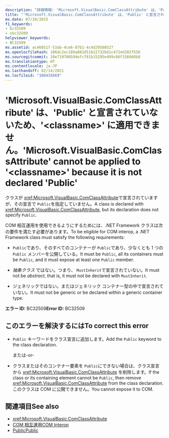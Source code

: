 ```yaml
---
description: "詳細情報: 'Microsoft.VisualBasic.ComClassAttribute' は、'Public' と宣言されていないため、'<classname>' に適用できません"
title: "'Microsoft.VisualBasic.ComClassAttribute' は、'Public' と宣言されていないため、'<classname>' に適用できません。"
ms.date: 07/20/2015
f1_keywords:
- bc32509
- vbc32509
helpviewer_keywords:
- BC32509
ms.assetid: ac46851f-53ab-4ce6-87b1-4c4d29508527
ms.openlocfilehash: 106dc2ec189a081d51622732b61c4724d202f556
ms.sourcegitcommit: 10e719780594efc781b15295e499c66f316068b8
ms.translationtype: HT
ms.contentlocale: ja-JP
ms.lasthandoff: 02/14/2021
ms.locfileid: "100435669"
---
```

# <a name="microsoftvisualbasiccomclassattribute-cannot-be-applied-to-classname-because-it-is-not-declared-public"></a><span data-ttu-id="c5ea9-103">'Microsoft.VisualBasic.ComClassAttribute' は、'Public' と宣言されていないため、'\<classname>' に適用できません。</span><span class="sxs-lookup"><span data-stu-id="c5ea9-103">'Microsoft.VisualBasic.ComClassAttribute' cannot be applied to '\<classname>' because it is not declared 'Public'</span></span>

<span data-ttu-id="c5ea9-104">クラスが <xref:Microsoft.VisualBasic.ComClassAttribute>で宣言されていますが、その宣言で `Public`を指定していません。</span><span class="sxs-lookup"><span data-stu-id="c5ea9-104">A class is declared with <xref:Microsoft.VisualBasic.ComClassAttribute>, but its declaration does not specify `Public`.</span></span>  
  
 <span data-ttu-id="c5ea9-105">COM 相互運用を使用できるようにするためには、.NET Framework クラスは次の要件を満たす必要があります。</span><span class="sxs-lookup"><span data-stu-id="c5ea9-105">To be eligible for COM interop, a .NET Framework class must satisfy the following requirements:</span></span>  
  
- <span data-ttu-id="c5ea9-106">`Public`であり、そのすべてのコンテナーが `Public`であり、少なくとも 1 つの `Public` メンバーを公開している。</span><span class="sxs-lookup"><span data-stu-id="c5ea9-106">It must be `Public`, all its containers must be `Public`, and it must expose at least one `Public` member.</span></span>  
  
- <span data-ttu-id="c5ea9-107">*抽象クラス* ではない。つまり、 `MustInherit`で宣言されていない。</span><span class="sxs-lookup"><span data-stu-id="c5ea9-107">It must not be *abstract*, that is, it must not be declared with `MustInherit`.</span></span>  
  
- <span data-ttu-id="c5ea9-108">ジェネリックではない。またはジェネリック コンテナー型の中で宣言されていない。</span><span class="sxs-lookup"><span data-stu-id="c5ea9-108">It must not be generic or be declared within a generic container type.</span></span>  
  
 <span data-ttu-id="c5ea9-109">**エラー ID:** BC32509</span><span class="sxs-lookup"><span data-stu-id="c5ea9-109">**Error ID:** BC32509</span></span>  
  
## <a name="to-correct-this-error"></a><span data-ttu-id="c5ea9-110">このエラーを解決するには</span><span class="sxs-lookup"><span data-stu-id="c5ea9-110">To correct this error</span></span>  
  
- <span data-ttu-id="c5ea9-111">`Public` キーワードをクラス宣言に追加します。</span><span class="sxs-lookup"><span data-stu-id="c5ea9-111">Add the `Public` keyword to the class declaration.</span></span>  
  
     <span data-ttu-id="c5ea9-112">または</span><span class="sxs-lookup"><span data-stu-id="c5ea9-112">-or-</span></span>  
  
- <span data-ttu-id="c5ea9-113">クラスまたはそのコンテナー要素を `Public`にできない場合は、クラス宣言から <xref:Microsoft.VisualBasic.ComClassAttribute> を削除します。</span><span class="sxs-lookup"><span data-stu-id="c5ea9-113">If the class or its containing element cannot be `Public`, then remove <xref:Microsoft.VisualBasic.ComClassAttribute> from the class declaration.</span></span> <span data-ttu-id="c5ea9-114">このクラスは COM に公開できません。</span><span class="sxs-lookup"><span data-stu-id="c5ea9-114">You cannot expose it to COM.</span></span>  
  
## <a name="see-also"></a><span data-ttu-id="c5ea9-115">関連項目</span><span class="sxs-lookup"><span data-stu-id="c5ea9-115">See also</span></span>

- <xref:Microsoft.VisualBasic.ComClassAttribute>
- [<span data-ttu-id="c5ea9-116">COM 相互運用</span><span class="sxs-lookup"><span data-stu-id="c5ea9-116">COM Interop</span></span>](../programming-guide/com-interop/index.md)
- [<span data-ttu-id="c5ea9-117">Public</span><span class="sxs-lookup"><span data-stu-id="c5ea9-117">Public</span></span>](../language-reference/modifiers/public.md)
